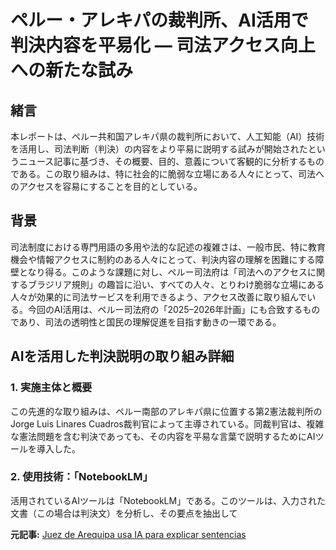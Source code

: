 # ペルー・アレキパの裁判所、AI活用で判決内容を平易化 ― 司法アクセス向上への新たな試み

## 緒言

本レポートは、ペルー共和国アレキパ県の裁判所において、人工知能（AI）技術を活用し、司法判断（判決）の内容をより平易に説明する試みが開始されたというニュース記事に基づき、その概要、目的、意義について客観的に分析するものである。この取り組みは、特に社会的に脆弱な立場にある人々にとって、司法へのアクセスを容易にすることを目的としている。

## 背景

司法制度における専門用語の多用や法的な記述の複雑さは、一般市民、特に教育機会や情報アクセスに制約のある人々にとって、判決内容の理解を困難にする障壁となり得る。このような課題に対し、ペルー司法府は「司法へのアクセスに関するブラジリア規則」の趣旨に沿い、すべての人々、とりわけ脆弱な立場にある人々が効果的に司法サービスを利用できるよう、アクセス改善に取り組んでいる。今回のAI活用は、ペルー司法府の「2025–2026年計画」にも合致するものであり、司法の透明性と国民の理解促進を目指す動きの一環である。

## AIを活用した判決説明の取り組み詳細

### 1. 実施主体と概要

この先進的な取り組みは、ペルー南部のアレキパ県に位置する第2憲法裁判所のJorge Luis Linares Cuadros裁判官によって主導されている。同裁判官は、複雑な憲法問題を含む判決であっても、その内容を平易な言葉で説明するためにAIツールを導入した。

### 2. 使用技術：「NotebookLM」

活用されているAIツールは「NotebookLM」である。このツールは、入力された文書（この場合は判決文）を分析し、その要点を抽出して

**元記事:** [Juez de Arequipa usa IA para explicar sentencias](https://diariosinfronteras.com.pe/2025/04/14/juez-arequipa-ia-sentencias-vulnerables-notebooklm/)